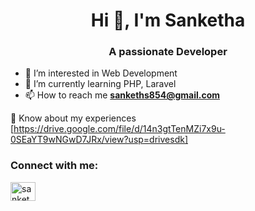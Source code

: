 <h1 align="center">Hi 👋, I'm Sanketha</h1>
<h3 align="center">A passionate Developer</h3>

- 🔭 I’m interested in Web Development
- 🌱 I’m currently learning PHP, Laravel
- 📫 How to reach me **sankeths854@gmail.com**


📄 Know about my experiences [https://drive.google.com/file/d/14n3gtTenMZi7x9u-0SEaYT9wNGwD7JRx/view?usp=drivesdk]


<h3 align="left">Connect with me:</h3>
<p align="left">
<a href="https://www.linkedin.com/in/sanketha-b-t/" target="blank"><img align="center" src="https://raw.githubusercontent.com/rahuldkjain/github-profile-readme-generator/master/src/images/icons/Social/linked-in-alt.svg" alt="sankethabt" height="30" width="40" /></a>
</p>
